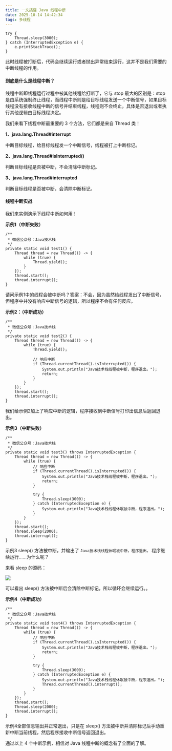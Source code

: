 ```yaml
---
title: 一文搞懂 Java 线程中断
date: 2025-10-14 14:42:34
tags: 多线程
---
```


```
try {
	Thread.sleep(3000);
} catch (InterruptedException e) {
	e.printStackTrace();
}
```

此时线程被打断后，代码会继续运行或者抛出异常结束运行，这并不是我们需要的中断线程的作用。

#### 到底是什么是线程中断？

线程中断即线程运行过程中被其他线程给打断了，它与 stop 最大的区别是：stop 是由系统强制终止线程，而线程中断则是给目标线程发送一个中断信号，如果目标线程没有接收线程中断的信号并结束线程，线程则不会终止，具体是否退出或者执行其他逻辑由目标线程决定。

我们来看下线程中断最重要的 3 个方法，它们都是来自 Thread 类！

**1、java.lang.Thread#interrupt**

中断目标线程，给目标线程发一个中断信号，线程被打上中断标记。

**2、java.lang.Thread#isInterrupted()**

判断目标线程是否被中断，不会清除中断标记。

**3、java.lang.Thread#interrupted**

判断目标线程是否被中断，会清除中断标记。

#### 线程中断实战

我们来实例演示下线程中断如何用！

**示例1（中断失败）**

```
/**
 * 微信公众号：Java技术栈
 */
private static void test1() {
	Thread thread = new Thread(() -> {
		while (true) {
			Thread.yield();
		}
	});
	thread.start();
	thread.interrupt();
}
```

请问示例1中的线程会被中断吗？答案：不会，因为虽然给线程发出了中断信号，但程序中并没有响应中断信号的逻辑，所以程序不会有任何反应。

**示例2：（中断成功）**

```
/**
 * 微信公众号：Java技术栈
 */
private static void test2() {
	Thread thread = new Thread(() -> {
		while (true) {
			Thread.yield();

			// 响应中断
			if (Thread.currentThread().isInterrupted()) {
				System.out.println("Java技术栈线程被中断，程序退出。");
				return;
			}
		}
	});
	thread.start();
	thread.interrupt();
}
```

我们给示例2加上了响应中断的逻辑，程序接收到中断信号打印出信息后返回退出。

**示例3（中断失败）**

```
/**
 * 微信公众号：Java技术栈
 */
private static void test3() throws InterruptedException {
	Thread thread = new Thread(() -> {
		while (true) {
			// 响应中断
			if (Thread.currentThread().isInterrupted()) {
				System.out.println("Java技术栈线程被中断，程序退出。");
				return;
			}

			try {
				Thread.sleep(3000);
			} catch (InterruptedException e) {
				System.out.println("Java技术栈线程休眠被中断，程序退出。");
			}
		}
	});
	thread.start();
	Thread.sleep(2000);
	thread.interrupt();
}
```

示例3 sleep() 方法被中断，并输出了 `Java技术栈线程休眠被中断，程序退出。` 程序继续运行……为什么呢？

来看 sleep 的源码：

![](http://img.javastack.cn/18-6-1/1779530.jpg)

可以看出 sleep() 方法被中断后会清除中断标记，所以循环会继续运行。。

**示例4（中断成功）**

```
/**
 * 微信公众号：Java技术栈
 */
private static void test4() throws InterruptedException {
	Thread thread = new Thread(() -> {
		while (true) {
			// 响应中断
			if (Thread.currentThread().isInterrupted()) {
				System.out.println("Java技术栈线程被中断，程序退出。");
				return;
			}

			try {
				Thread.sleep(3000);
			} catch (InterruptedException e) {
				System.out.println("Java技术栈线程休眠被中断，程序退出。");
				Thread.currentThread().interrupt();
			}
		}
	});
	thread.start();
	Thread.sleep(2000);
	thread.interrupt();
}
```

示例4全部信息输出并正常退出，只是在 sleep() 方法被中断并清除标记后手动重新中断当前线程，然后程序接收中断信号返回退出。

通过以上 4 个中断示例，相信对 Java 线程中断的概念有了全面的了解。


